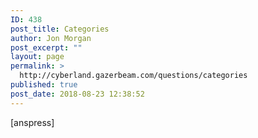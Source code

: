 ```yaml
---
ID: 438
post_title: Categories
author: Jon Morgan
post_excerpt: ""
layout: page
permalink: >
  http://cyberland.gazerbeam.com/questions/categories
published: true
post_date: 2018-08-23 12:38:52
---
```

[anspress]